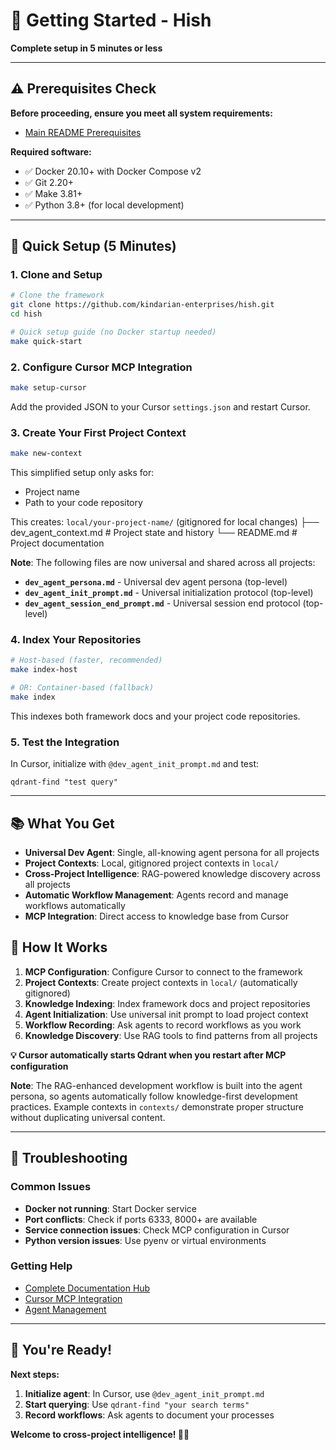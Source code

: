# 🚀 Getting Started - Hish

**Complete setup in 5 minutes or less**

---

## ⚠️ **Prerequisites Check**

**Before proceeding, ensure you meet all system requirements:**
- [Main README Prerequisites](../README.md#-prerequisites---read-before-starting)

**Required software:**
- ✅ Docker 20.10+ with Docker Compose v2
- ✅ Git 2.20+
- ✅ Make 3.81+
- ✅ Python 3.8+ (for local development)

---

## 🎯 **Quick Setup (5 Minutes)**

### **1. Clone and Setup**
```bash
# Clone the framework
git clone https://github.com/kindarian-enterprises/hish.git
cd hish

# Quick setup guide (no Docker startup needed)
make quick-start
```

### **2. Configure Cursor MCP Integration** 
```bash
make setup-cursor
```

Add the provided JSON to your Cursor `settings.json` and restart Cursor.

### **3. Create Your First Project Context**
```bash
make new-context
```

This simplified setup only asks for:
- Project name
- Path to your code repository

This creates: `local/your-project-name/` (gitignored for local changes)
├── dev_agent_context.md      # Project state and history
└── README.md                 # Project documentation

**Note**: The following files are now universal and shared across all projects:
- **`dev_agent_persona.md`** - Universal dev agent persona (top-level)
- **`dev_agent_init_prompt.md`** - Universal initialization protocol (top-level)
- **`dev_agent_session_end_prompt.md`** - Universal session end protocol (top-level)

### **4. Index Your Repositories**
```bash
# Host-based (faster, recommended)
make index-host

# OR: Container-based (fallback)
make index
```

This indexes both framework docs and your project code repositories.

### **5. Test the Integration**
In Cursor, initialize with `@dev_agent_init_prompt.md` and test:
```
qdrant-find "test query"
```

---

## 📚 **What You Get**

- **Universal Dev Agent**: Single, all-knowing agent persona for all projects
- **Project Contexts**: Local, gitignored project contexts in `local/`
- **Cross-Project Intelligence**: RAG-powered knowledge discovery across all projects
- **Automatic Workflow Management**: Agents record and manage workflows automatically
- **MCP Integration**: Direct access to knowledge base from Cursor

## 🔄 **How It Works**

1. **MCP Configuration**: Configure Cursor to connect to the framework
2. **Project Contexts**: Create project contexts in `local/` (automatically gitignored)  
3. **Knowledge Indexing**: Index framework docs and project repositories
4. **Agent Initialization**: Use universal init prompt to load project context
5. **Workflow Recording**: Ask agents to record workflows as you work
6. **Knowledge Discovery**: Use RAG tools to find patterns from all projects

**💡 Cursor automatically starts Qdrant when you restart after MCP configuration**

**Note**: The RAG-enhanced development workflow is built into the agent persona, so agents automatically follow knowledge-first development practices. Example contexts in `contexts/` demonstrate proper structure without duplicating universal content.

---

## 🚨 **Troubleshooting**

### **Common Issues**
- **Docker not running**: Start Docker service
- **Port conflicts**: Check if ports 6333, 8000+ are available
- **Service connection issues**: Check MCP configuration in Cursor
- **Python version issues**: Use pyenv or virtual environments

### **Getting Help**
- [Complete Documentation Hub](../README.md)
- [Cursor MCP Integration](cursor-mcp-integration.md)
- [Agent Management](../agent-management/directing-agents.md)

---

## 🎉 **You're Ready!**

**Next steps:**
1. **Initialize agent**: In Cursor, use `@dev_agent_init_prompt.md`
2. **Start querying**: Use `qdrant-find "your search terms"`
3. **Record workflows**: Ask agents to document your processes

**Welcome to cross-project intelligence! 🧠✨**
